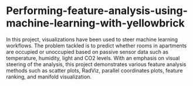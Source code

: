 # Performing-feature-analysis-using-machine-learning-with-yellowbrick

In this project, visualizations have been used to steer machine learning workflows. The problem tackled is to predict whether rooms in apartments are occupied or unoccupied based on passive sensor data such as temperature, humidity, light and CO2 levels. With an emphasis on visual steering of the analysis, this project demonstrates various feature analysis methods such as scatter plots, RadViz, parallel coordinates plots, feature ranking, and manifold visualization.
